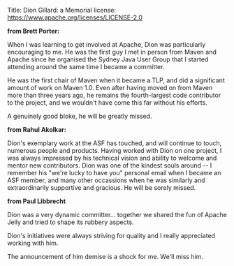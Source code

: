 Title: Dion Gillard: a Memorial
license: https://www.apache.org/licenses/LICENSE-2.0

**from Brett Porter:**

When I was learning to get involved at Apache, Dion was particularly
encouraging to me. He was the first guy I met in person from Maven and
Apache since he organised the Sydney Java User Group that I started
attending around the same time I became a committer.

He was the first chair of Maven when it became a TLP, and did a significant
amount of work on Maven 1.0. Even after having moved on from Maven more
than three years ago, he remains the fourth-largest code contributor to the
project, and we wouldn't have come this far without his efforts.

A genuinely good bloke, he will be greatly missed.

**from Rahul Akolkar:**

Dion's exemplary work at the ASF has touched, and will continue to touch,
numerous people and products. Having worked with Dion on one
project, I was always impressed by his technical vision and
ability to welcome and mentor new contributors. Dion was one of the kindest
souls around -- I remember his "we're lucky to have you" personal email
when I became an ASF member, and many other occassions when he was
similarly and extraordinarily supportive and gracious. He will be sorely
missed.

**from Paul Libbrecht**

Dion was a very dynamic committer... together we shared the fun of Apache Jelly
and tried to shape its rubbery aspects.

Dion's initiatives were always striving for quality and I really appreciated
working with him.

The announcement of him demise is a shock for me. We'll miss him.
